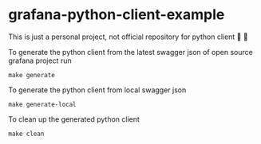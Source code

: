 # grafana-python-client-example
This is just a personal project, not official repository for python client 🦥 🦥   

To generate the python client from the latest swagger json of open source grafana project run
```
make generate
```

To generate the python client from local swagger json
```
make generate-local
```

To clean up the generated python client
```
make clean
```
